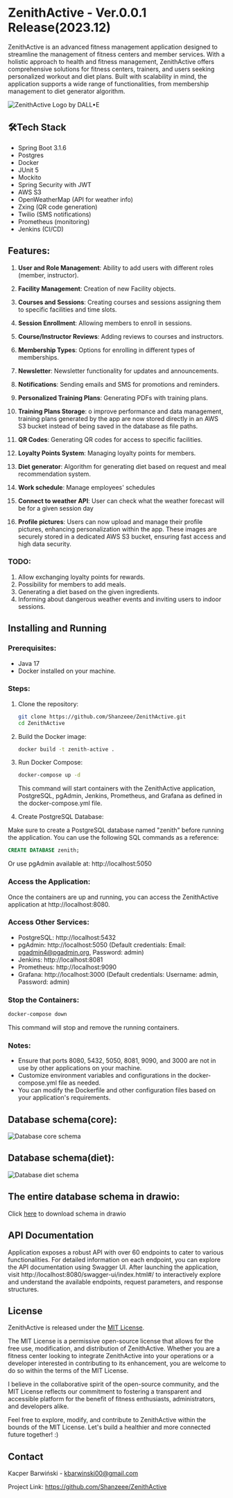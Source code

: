 
# ZenithActive - Ver.0.0.1 Release(2023.12)

ZenithActive is an advanced fitness management application designed to streamline the management of fitness centers and member services. With a holistic approach to health and fitness management, ZenithActive offers comprehensive solutions for fitness centers, trainers, and users seeking personalized workout and diet plans. Built with scalability in mind, the application supports a wide range of functionalities, from membership management to diet generator algorithm.


![ZenithActive Logo by DALL•E](data/assets/ZenithActiveLogo.png)



## 🛠Tech Stack

- Spring Boot 3.1.6
- Postgres
- Docker
- JUnit 5
- Mockito
- Spring Security with JWT
- AWS S3
- OpenWeatherMap (API for weather info)
- Zxing (QR code generation)
- Twilio (SMS notifications)
- Prometheus (monitoring)
- Jenkins (CI/CD)


## Features:

1. **User and Role Management**: Ability to add users with different roles (member, instructor).

2. **Facility Management**: Creation of new Facility objects.

3. **Courses and Sessions**: Creating courses and sessions assigning them to specific facilities and time slots.

4. **Session Enrollment**: Allowing members to enroll in sessions.

5. **Course/Instructor Reviews**: Adding reviews to courses and instructors.

6. **Membership Types**: Options for enrolling in different types of memberships.

7. **Newsletter**: Newsletter functionality for updates and announcements.

8. **Notifications**: Sending emails and SMS for promotions and reminders.

9. **Personalized Training Plans**: Generating PDFs with training plans.

10. **Training Plans Storage**: o improve performance and data management, training plans generated by the app are now stored directly in an AWS S3 bucket instead of being saved in the database as file paths.

11. **QR Codes**: Generating QR codes for access to specific facilities.

12. **Loyalty Points System**: Managing loyalty points for members.

13. **Diet generator**: Algorithm for generating diet based on request and meal recommendation system.

14. **Work schedule**: Manage employees' schedules

15. **Connect to weather API**: User can check what the weather forecast will be for a given session day

16. **Profile pictures**: Users can now upload and manage their profile pictures, enhancing personalization within the app. These images are securely stored in a dedicated AWS S3 bucket, ensuring fast access and high data security.

### TODO:

1. Allow exchanging loyalty points for rewards.
2. Possibility for members to add meals.
3. Generating a diet based on the given ingredients.
4. Informing about dangerous weather events and inviting users to indoor sessions.

## Installing and Running

### Prerequisites:
- Java 17
- Docker installed on your machine.

### Steps:
1. Clone the repository:

    ```bash
    git clone https://github.com/Shanzeee/ZenithActive.git
    cd ZenithActive
    ```

2. Build the Docker image:

    ```bash
    docker build -t zenith-active .
    ```

3. Run Docker Compose:

    ```bash
    docker-compose up -d
    ```

   This command will start containers with the ZenithActive application, PostgreSQL, pgAdmin, Jenkins, Prometheus, and Grafana as defined in the docker-compose.yml file.

4. Create PostgreSQL Database:

Make sure to create a PostgreSQL database named "zenith" before running the application. You can use the following SQL commands as a reference:

   ```sql
   CREATE DATABASE zenith;
   ```

Or use pgAdmin available at: http://localhost:5050

### Access the Application:
Once the containers are up and running, you can access the ZenithActive application at http://localhost:8080.

### Access Other Services:

- PostgreSQL: http://localhost:5432
- pgAdmin: http://localhost:5050 (Default credentials: Email: pgadmin4@pgadmin.org, Password: admin)
- Jenkins: http://localhost:8081
- Prometheus: http://localhost:9090
- Grafana: http://localhost:3000 (Default credentials: Username: admin, Password: admin)

### Stop the Containers:
```bash
docker-compose down
```

This command will stop and remove the running containers.

### Notes:
- Ensure that ports 8080, 5432, 5050, 8081, 9090, and 3000 are not in use by other applications on your machine.
- Customize environment variables and configurations in the docker-compose.yml file as needed.
- You can modify the Dockerfile and other configuration files based on your application's requirements.

## Database schema(core):
![Database core schema](data/assets/database_core_schema.png)
## Database schema(diet):
![Database diet schema](data/assets/database_diet_schema.png)

## The entire database schema in drawio:
Click [here](data/assets/database_schema.drawio) to download schema in drawio

## API Documentation

Application exposes a robust API with over 60 endpoints to cater to various functionalities. For detailed information on each endpoint, you can explore the API documentation using Swagger UI. After launching the application, visit http://localhost:8080/swagger-ui/index.html#/ to interactively explore and understand the available endpoints, request parameters, and response structures.



## License

ZenithActive is released under the [MIT License](https://choosealicense.com/licenses/mit/).

The MIT License is a permissive open-source license that allows for the free use, modification, and distribution of ZenithActive. Whether you are a fitness center looking to integrate ZenithActive into your operations or a developer interested in contributing to its enhancement, you are welcome to do so within the terms of the MIT License.

I believe in the collaborative spirit of the open-source community, and the MIT License reflects our commitment to fostering a transparent and accessible platform for the benefit of fitness enthusiasts, administrators, and developers alike.

Feel free to explore, modify, and contribute to ZenithActive within the bounds of the MIT License. Let's build a healthier and more connected future together! :)

## Contact

Kacper Barwiński - kbarwinski00@gmail.com

Project Link: https://github.com/Shanzeee/ZenithActive